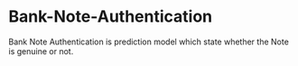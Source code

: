 # Bank-Note-Authentication
Bank Note Authentication is prediction model which state whether the Note is genuine or not. 
